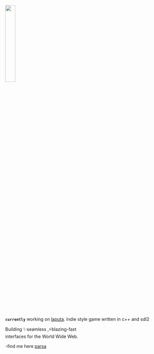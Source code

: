 <img src="https://solardrifter.home.blog/wp-content/uploads/2018/06/tumblr_pacu1doHhW1r1xpwxo1_500.gif" height=25% width=25% />


**`currently`**  working on [laputa](https://github.com/r4ype/laputa). indie style game written in c++ and sdl2
<br/>

Building ✨seamless ,⚡blazing-fast
<br/>
interfaces for the World Wide Web. 

-find me here [parsa](https://pari1.vercel.app/)


